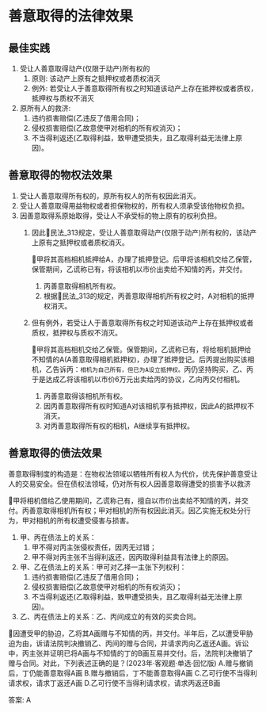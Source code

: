 # 善意取得的法律效果

## 最佳实践


1. 受让人善意取得动产(仅限于动产)所有权的
    1. 原则: 该动产上原有之抵押权或者质权消灭
    2. 例外: 若受让人于善意取得所有权之时知道该动产上存在抵押权或者质权，抵押权与质权不消灭
2. 原所有人的救济:
    1. 违约损害赔偿(乙违反了借用合同)；
    2. 侵权损害赔偿(乙故意使甲对相机的所有权消灭)；
    3. 不当得利返还(乙取得利益，致甲遭受损失，且乙取得利益无法律上原因)。


## 善意取得的物权法效果
1. 受让人善意取得所有权的，原所有权人的所有权因此消灭。
2. 受让人善意取得用益物权或者担保物权的，所有权人须承受该他物权负担。
3. 因善意取得系原始取得，受让人不承受标的物上原有的权利负担。
    1. 因此🚪民法_313规定，受让人善意取得动产(仅限于动产)所有权的，该动产上原有之抵押权或者质权消灭。

        🍐甲将其高档相机抵押给A，办理了抵押登记。后甲将该相机交给乙保管，保管期间，乙谎称已有，将该相机以市价出卖给不知情的丙，并交付。
        1. 丙善意取得相机所有权。
        2. 根据🚪民法_313的规定，丙善意取得相机所有权之时，A对相机的抵押权消灭。
    
    
    2. 但有例外，若受让人于善意取得所有权之时知道该动产上存在抵押权或者质权，抵押权与质权不消灭。

        🍐甲将其高档相机交给乙保管。保管期间，乙谎称已有，将给相机抵押给不知情的A(A善意取得相机抵押权)，办理了抵押登记。后丙提出购买该相机，乙告诉丙：`相机为自己所有，但已为A设立抵押权。`丙仍坚持购买，乙、丙于是达成乙将该相机以市价6万元出卖给丙的协议，乙向丙交付相机。
        1. 丙善意取得该相机所有权。
        2. 因丙善意取得所有权时知道A对该相机享有抵押权，因此A的抵押权不消灭。
        3. 对丙善意取得所有权的相机，A继续享有抵押权。

## 善意取得的债法效果

善意取得制度的构造是：在物权法领域以牺牲所有权人为代价，优先保护善意受让人的交易安全。但在债权法领域，仍对所有权人因善意取得遭受的损害予以救济

🍐甲将相机借给乙使用期间，乙谎称己有，擅自以市价出卖给不知情的丙，并交付。丙善意取得相机所有权；甲对相机的所有权因此消灭。因乙实施无权处分行为，甲对相机的所有权遭受侵害与损害。
1. 甲、丙在债法上的关系：
    1. 甲不得对丙主张侵权责任，因丙无过错；
    2. 甲不得对丙主张不当得利返还，因丙取得利益具有法律上的原因。
2. 甲、乙在债法上的关系：甲可对乙择一主张下列权利：
    1. 违约损害赔偿(乙违反了借用合同)；
    2. 侵权损害赔偿(乙故意使甲对相机的所有权消灭)；
    3. 不当得利返还(乙取得利益，致甲遭受损失，且乙取得利益无法律上原因)。
3. 乙、丙在债法上的关系：乙、丙间成立的有效的买卖合同。


🍐因遭受甲的胁迫，乙将其A画赠与不知情的丙，并交付。半年后，乙以遭受甲胁迫为由，诉请法院判决撤销乙、丙间的赠与合同，并请求丙向乙返还A画。诉讼中，丙主张并证明已将A画与不知情的丁的B画互易并交付。后，法院判决撤销了赠与合同。对此，下列表述正确的是？(2023年·客观题·单选·回忆版)
A.赠与撤销后，丁仍能善意取得A画
B.赠与撤销后，丁不能善意取得A画
C.乙可行使不当得利请求权，请求丁返还A画
D.乙可行使不当得利请求权，请求丙返还B画

答案: A

